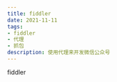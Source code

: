 ```yaml
---
title: fiddler
date: 2021-11-11
tags:
- fiddler
- 代理
- 抓包
description: 使用代理来开发微信公众号
---
```

fiddler
<comment />